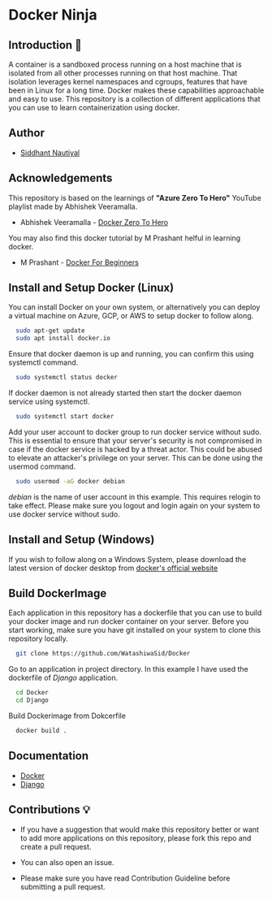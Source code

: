 
# Docker Ninja

## Introduction 📘

A container is a sandboxed process running on a host machine that is isolated from all other processes running on that host machine. That isolation leverages kernel namespaces and cgroups, features that have been in Linux for a long time. Docker makes these capabilities approachable and easy to use. This repository is a collection of different applications that you can use to learn containerization using docker. 




## Author

- [Siddhant Nautiyal](https://www.github.com/WatashiwaSid)


## Acknowledgements

 This repository is based on the learnings of **"Azure Zero To Hero"** YouTube playlist made by Abhishek Veeramalla.
 - Abhishek Veeramalla - [Docker Zero To Hero](https://youtube.com/playlist?list=PLdpzxOOAlwvLjb0vTD9BXLOwwLD_GWCmC&si=_TcStvoCFZwq-fb0)

 You may also find this docker tutorial by M Prashant helful in learning docker.

 - M Prashant - [Docker For Beginners](https://youtu.be/OhnTMWmfTBE?si=dhZY7AtRBJ9cVPNm)



## Install and Setup Docker (Linux)

You can install Docker on your own system, or alternatively you can deploy a virtual machine on Azure, GCP, or AWS to setup docker to follow along.

```bash
  sudo apt-get update
  sudo apt install docker.io
```

Ensure that docker daemon is up and running, you can confirm this using systemctl command.

```bash
  sudo systemctl status docker
```

If docker daemon is not already started then start the docker daemon service using systemctl.

```bash
  sudo systemctl start docker
```

Add your user account to docker group to run docker service without sudo. This is essential to ensure that your server's security is not compromised in case if the docker service is hacked by a threat actor. This could be abused to elevate an attacker's privilege on your server. This can be done using the usermod command.

```bash
  sudo usermod -aG docker debian
```

*debian* is the name of user account in this example. This requires relogin to take effect. Please make sure you logout and login again on your system to use docker service without sudo.



    

## Install and Setup (Windows)

If you wish to follow along on a Windows System, please download the latest version of docker desktop from 
[docker's official website](https://www.docker.com/)
## Build DockerImage

Each application in this repository has a dockerfile that you can use to build your docker image and run docker container on your server. Before you start working, make sure you have git installed on your system to clone this repository locally.

```bash
  git clone https://github.com/WatashiwaSid/Docker
```

Go to an application in project directory. In this example I have used the dockerfile of *Django* application.


```bash
  cd Docker
  cd Django
```


Build Dockerimage from Dokcerfile

```bash
  docker build .
```


## Documentation

- [Docker](https://docs.docker.com/)
- [Django](https://docs.djangoproject.com/en/5.0/)


## Contributions 💡

- If you have a suggestion that would make this repository better or want to add more applications on this repository, please fork this repo and create a pull request.

- You can also open an issue.
- Please make sure you have read Contribution Guideline before submitting a pull request.
